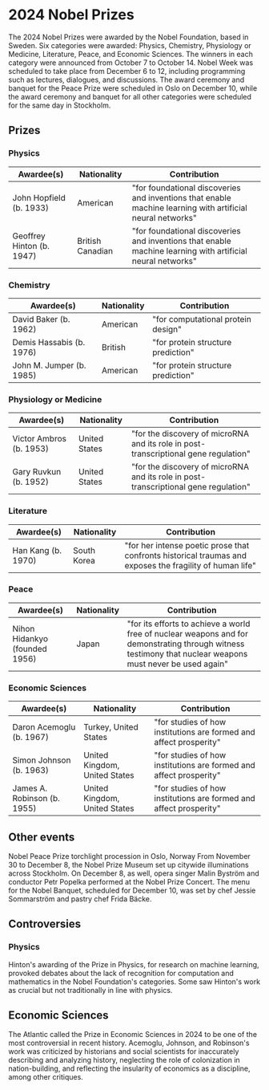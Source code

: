 
# 2024 Nobel Prizes

The 2024 Nobel Prizes were awarded by the Nobel Foundation, based in Sweden. Six categories were awarded: Physics, Chemistry, Physiology or Medicine, Literature, Peace, and Economic Sciences. The winners in each category were announced from October 7 to October 14.
Nobel Week was scheduled to take place from December 6 to 12, including programming such as lectures, dialogues, and discussions. The award ceremony and banquet for the Peace Prize were scheduled in Oslo on December 10, while the award ceremony and banquet for all other categories were scheduled for the same day in Stockholm.


## Prizes


### Physics

| Awardee(s)       | Nationality        | Contribution |
|------------------|-------------------|-------------|
| John Hopfield (b. 1933) | American | "for foundational discoveries and inventions that enable machine learning with artificial neural networks" |
| Geoffrey Hinton (b. 1947) | British Canadian | "for foundational discoveries and inventions that enable machine learning with artificial neural networks" |


### Chemistry

| Awardee(s)       | Nationality        | Contribution |
|------------------|-------------------|-------------|
| David Baker (b. 1962) | American | "for computational protein design" |
| Demis Hassabis (b. 1976) | British | "for protein structure prediction" |
| John M. Jumper (b. 1985) | American | "for protein structure prediction" |


### Physiology or Medicine

| Awardee(s)       | Nationality        | Contribution |
|------------------|-------------------|-------------|
| Victor Ambros (b. 1953) | United States | "for the discovery of microRNA and its role in post-transcriptional gene regulation" |
| Gary Ruvkun (b. 1952) | United States | "for the discovery of microRNA and its role in post-transcriptional gene regulation" |


### Literature

| Awardee(s)       | Nationality        | Contribution |
|------------------|-------------------|-------------|
| Han Kang (b. 1970) | South Korea | "for her intense poetic prose that confronts historical traumas and exposes the fragility of human life" |


### Peace

| Awardee(s)       | Nationality        | Contribution |
|------------------|-------------------|-------------|
| Nihon Hidankyo (founded 1956) | Japan | "for its efforts to achieve a world free of nuclear weapons and for demonstrating through witness testimony that nuclear weapons must never be used again" |


### Economic Sciences

| Awardee(s)       | Nationality        | Contribution |
|------------------|-------------------|-------------|
| Daron Acemoglu (b. 1967) | Turkey, United States | "for studies of how institutions are formed and affect prosperity" |
| Simon Johnson (b. 1963) | United Kingdom,  United States | "for studies of how institutions are formed and affect prosperity" |
| James A. Robinson (b. 1955) | United Kingdom, United States | "for studies of how institutions are formed and affect prosperity" |


## Other events

Nobel Peace Prize torchlight procession in Oslo, Norway
From November 30 to December 8, the Nobel Prize Museum set up citywide illuminations across Stockholm. On December 8, as well, opera singer Malin Byström and conductor Petr Popelka performed at the Nobel Prize Concert. The menu for the Nobel Banquet, scheduled for December 10, was set by chef Jessie Sommarström and pastry chef Frida Bäcke.


## Controversies


### Physics

Hinton's awarding of the Prize in Physics, for research on machine learning, provoked debates about the lack of recognition for computation and mathematics in the Nobel Foundation's categories. Some saw Hinton's work as crucial but not traditionally in line with physics.

## Economic Sciences

The Atlantic called the Prize in Economic Sciences in 2024 to be one of the most controversial in recent history. Acemoglu, Johnson, and Robinson's work was criticized by historians and social scientists for inaccurately describing and analyzing history, neglecting the role of colonization in nation-building, and reflecting the insularity of economics as a discipline, among other critiques.